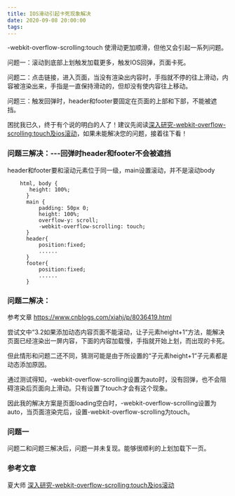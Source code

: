 ```yaml
---
title: IOS滑动引起卡死现象解决
date: 2020-09-08 20:00:00
tags: 
---
```

-webkit-overflow-scrolling:touch 使滑动更加顺滑，但他又会引起一系列问题。

问题一：滚动到底部上划触发加载更多，触发IOS回弹，页面卡死。

问题二：点击链接，进入页面，当没有渲染出内容时，手指就不停的往上滑动，内容被渲染出来，手指是一直保持滑动的，但却没有使内容往上移动。

问题三：触发回弹时，header和footer要固定在页面的上部和下部，不能被遮挡。

<!--more-->
困扰我已久，终于有个说的明白的人了！建议先阅读[深入研究-webkit-overflow-scrolling:touch及ios滚动](https://www.cnblogs.com/xiahj/p/8036419.html)，如果未能解决您的问题，接着往下看！

### 问题三解决：---回弹时header和footer不会被遮挡

header和footer要和滚动元素位于同一级，main设置滚动，并不是滚动body

```
    html, body {
       height: 100%;
      }
      main {
          padding: 50px 0;
          height: 100%;
          overflow-y: scroll;
          -webkit-overflow-scrolling: touch;
      }
      header{
          position:fixed;
          ......
      }
      footer{
          position:fixed;
          ......
      }
```

### 问题二解决：

参考文章 https://www.cnblogs.com/xiahj/p/8036419.html

尝试文中“3.2如果添加动态内容页面不能滚动，让子元素height+1“方法，能解决页面已经渲染出一屏内容，下面的内容加载慢，手指就开始上划，而出现的卡死。

但此情形和问题二还不同，猜测可能是由于所设置的“子元素height+1”子元素都是动态添加原因。

通过测试得知，-webkit-overflow-scrolling设置为auto时，没有回弹，也不会阻碍渲染后页面向上滑动。只有设置了touch才会有这个现象。

因此我的解决方案是页面loading空白时，-webkit-overflow-scrolling设置为auto，当页面渲染完后，设置-webkit-overflow-scrolling为touch。

### 问题一

问题二和问题三解决后，问题一并未复现。能够很顺利的上划加载下一页。

### 参考文章

夏大师 [深入研究-webkit-overflow-scrolling:touch及ios滚动](https://www.cnblogs.com/xiahj/p/8036419.html)

